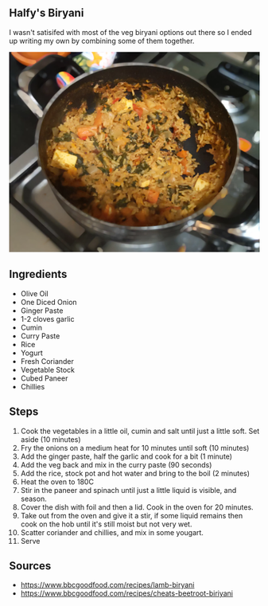 Halfy's Biryani
---------------
I wasn't satisifed with most of the veg biryani options out there so I ended up writing my own by combining some of them together.

![halfy-biryani.webp](images/halfy-biryani.webp)

## Ingredients
- Olive Oil
- One Diced Onion
- Ginger Paste
- 1-2 cloves garlic
- Cumin
- Curry Paste
- Rice
- Yogurt
- Fresh Coriander
- Vegetable Stock
- Cubed Paneer
- Chillies

## Steps
1. Cook the vegetables in a little oil, cumin and salt until just a little soft. Set aside (10 minutes)
1. Fry the onions on a medium heat for 10 minutes until soft (10 minutes)
1. Add the ginger paste, half the garlic and cook for a bit (1 minute)
1. Add the veg back and mix in the curry paste (90 seconds)
1. Add the rice, stock pot and hot water and bring to the boil (2 minutes)
1. Heat the oven to 180C
1. Stir in the paneer and spinach until just a little liquid is visible, and season.
1. Cover the dish with foil and then a lid. Cook in the oven for 20 minutes.
1. Take out from the oven and give it a stir, if some liquid remains then cook on the hob until it's still moist but not very wet.
1. Scatter coriander and chillies, and mix in some yougart.
1. Serve

## Sources
- https://www.bbcgoodfood.com/recipes/lamb-biryani
- https://www.bbcgoodfood.com/recipes/cheats-beetroot-biriyani
